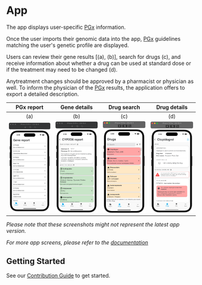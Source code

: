 # App

The app displays user-specific [PGx](../docs/GLOSSARY.md) information.

Once the user imports their genomic data into the app,
[PGx](../docs/GLOSSARY.md) guidelines matching the user's genetic profile are
displayed.

Users can review their gene results [(a), (b)], search for drugs (c), and receive
information about whether a drug can be used at standard dose or if the
treatment may need to be changed (d).

Anytreatment changes should be approved by a pharmacist or physician as well.
To inform the physician of the [PGx](../docs/GLOSSARY.md) results, the
application offers to export a detailed description.

PGx report | Gene details | Drug search | Drug details |
:-: | :-: | :-: | :-: |
(a) | (b) | (c) | (d) |
![report_screen](../docs/screenshots/gene-report.png) | ![gene_screen](../docs/screenshots/cyp2d6.png) | ![search_screen](../docs/screenshots/drug-search.png) | ![drug_screen](../docs/screenshots/clopidogrel.png) |

_Please note that these screenshots might not represent the latest app version._

_For more app screens, please refer to the_
_[documentation](../docs/App-screens.md)_

## Getting Started

See our [Contribution Guide](CONTRIBUTING.md) to get started.
